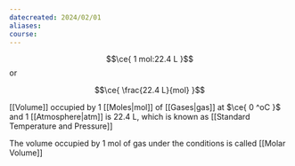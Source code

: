 ```yaml
---
datecreated: 2024/02/01
aliases: 
course:
---
```

$$\ce{ 1 mol:22.4 L }$$
or

$$\ce{ \frac{22.4 L}{mol} }$$

[[Volume]] occupied by 1 [[Moles|mol]] of [[Gases|gas]] at $\ce{ 0 ^oC }$ and 1 [[Atmosphere|atm]] is 22.4 L, which is known as [[Standard Temperature and Pressure]]

The volume occupied by 1 mol of gas under the conditions is called [[Molar Volume]]
